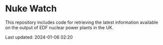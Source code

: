 # Nuke Watch

This repository includes code for retrieving the latest information available on the output of EDF nuclear power plants in the UK.

Last updated: 2024-01-06 02:20
